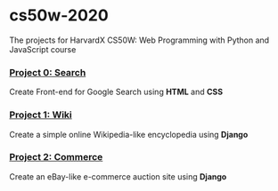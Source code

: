 # cs50w-2020

The projects for HarvardX CS50W: Web Programming with Python and JavaScript course

### [Project 0: Search](project0/)

Create Front-end for Google Search using **HTML** and **CSS**

### [Project 1: Wiki](project1/)

Create a simple online Wikipedia-like encyclopedia using **Django**

### [Project 2: Commerce](project2/)

Create an eBay-like e-commerce auction site using **Django**
